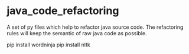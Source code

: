 # java_code_refactoring
A set of py files which help to refactor java source code.
The refactoring rules will keep the semantic of raw java code as possible.



pip install wordninja
pip install nltk
